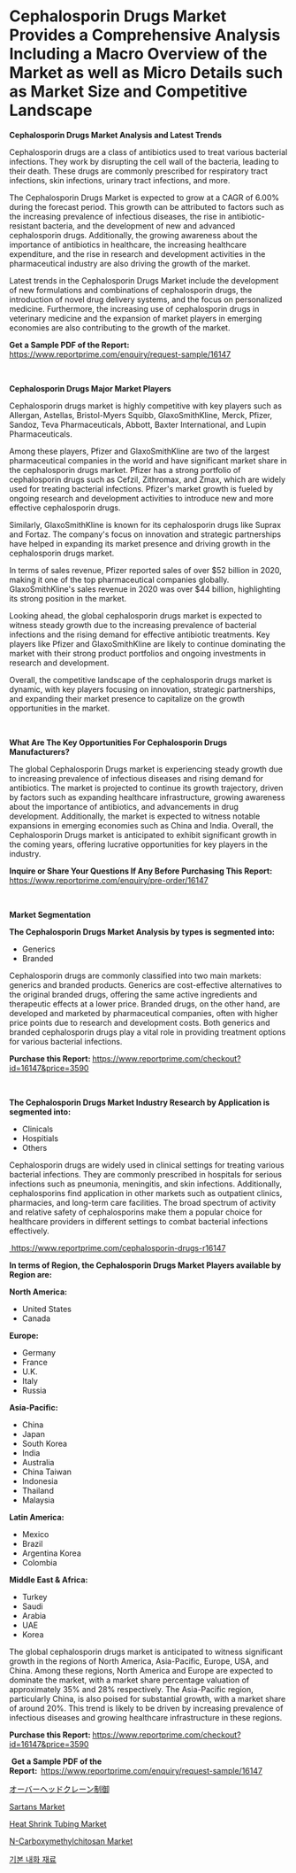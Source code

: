 <p><h1>Cephalosporin Drugs Market Provides a Comprehensive Analysis Including a Macro Overview of the Market as well as Micro Details such as Market Size and Competitive Landscape</h1></p><p><strong>Cephalosporin Drugs Market Analysis and Latest Trends</strong></p>
<p><p>Cephalosporin drugs are a class of antibiotics used to treat various bacterial infections. They work by disrupting the cell wall of the bacteria, leading to their death. These drugs are commonly prescribed for respiratory tract infections, skin infections, urinary tract infections, and more.</p><p>The Cephalosporin Drugs Market is expected to grow at a CAGR of 6.00% during the forecast period. This growth can be attributed to factors such as the increasing prevalence of infectious diseases, the rise in antibiotic-resistant bacteria, and the development of new and advanced cephalosporin drugs. Additionally, the growing awareness about the importance of antibiotics in healthcare, the increasing healthcare expenditure, and the rise in research and development activities in the pharmaceutical industry are also driving the growth of the market.</p><p>Latest trends in the Cephalosporin Drugs Market include the development of new formulations and combinations of cephalosporin drugs, the introduction of novel drug delivery systems, and the focus on personalized medicine. Furthermore, the increasing use of cephalosporin drugs in veterinary medicine and the expansion of market players in emerging economies are also contributing to the growth of the market.</p></p>
<p><strong>Get a Sample PDF of the Report:&nbsp;</strong> <a href="https://www.reportprime.com/enquiry/request-sample/16147">https://www.reportprime.com/enquiry/request-sample/16147</a></p>
<p>&nbsp;</p>
<p><strong>Cephalosporin Drugs Major Market Players</strong></p>
<p><p>Cephalosporin drugs market is highly competitive with key players such as Allergan, Astellas, Bristol-Myers Squibb, GlaxoSmithKline, Merck, Pfizer, Sandoz, Teva Pharmaceuticals, Abbott, Baxter International, and Lupin Pharmaceuticals. </p><p>Among these players, Pfizer and GlaxoSmithKline are two of the largest pharmaceutical companies in the world and have significant market share in the cephalosporin drugs market. Pfizer has a strong portfolio of cephalosporin drugs such as Cefzil, Zithromax, and Zmax, which are widely used for treating bacterial infections. Pfizer's market growth is fueled by ongoing research and development activities to introduce new and more effective cephalosporin drugs.</p><p>Similarly, GlaxoSmithKline is known for its cephalosporin drugs like Suprax and Fortaz. The company's focus on innovation and strategic partnerships have helped in expanding its market presence and driving growth in the cephalosporin drugs market.</p><p>In terms of sales revenue, Pfizer reported sales of over $52 billion in 2020, making it one of the top pharmaceutical companies globally. GlaxoSmithKline's sales revenue in 2020 was over $44 billion, highlighting its strong position in the market.</p><p>Looking ahead, the global cephalosporin drugs market is expected to witness steady growth due to the increasing prevalence of bacterial infections and the rising demand for effective antibiotic treatments. Key players like Pfizer and GlaxoSmithKline are likely to continue dominating the market with their strong product portfolios and ongoing investments in research and development.</p><p>Overall, the competitive landscape of the cephalosporin drugs market is dynamic, with key players focusing on innovation, strategic partnerships, and expanding their market presence to capitalize on the growth opportunities in the market.</p></p>
<p>&nbsp;</p>
<p><strong>What Are The Key Opportunities For Cephalosporin Drugs Manufacturers?</strong></p>
<p><p>The global Cephalosporin Drugs market is experiencing steady growth due to increasing prevalence of infectious diseases and rising demand for antibiotics. The market is projected to continue its growth trajectory, driven by factors such as expanding healthcare infrastructure, growing awareness about the importance of antibiotics, and advancements in drug development. Additionally, the market is expected to witness notable expansions in emerging economies such as China and India. Overall, the Cephalosporin Drugs market is anticipated to exhibit significant growth in the coming years, offering lucrative opportunities for key players in the industry.</p></p>
<p><strong>Inquire or Share Your Questions If Any Before Purchasing This Report:</strong> <a href="https://www.reportprime.com/enquiry/pre-order/16147">https://www.reportprime.com/enquiry/pre-order/16147</a></p>
<p>&nbsp;</p>
<p><strong>Market Segmentation</strong></p>
<p><strong>The Cephalosporin Drugs Market Analysis by types is segmented into:</strong></p>
<p><ul><li>Generics</li><li>Branded</li></ul></p>
<p><p>Cephalosporin drugs are commonly classified into two main markets: generics and branded products. Generics are cost-effective alternatives to the original branded drugs, offering the same active ingredients and therapeutic effects at a lower price. Branded drugs, on the other hand, are developed and marketed by pharmaceutical companies, often with higher price points due to research and development costs. Both generics and branded cephalosporin drugs play a vital role in providing treatment options for various bacterial infections.</p></p>
<p><strong>Purchase this Report:&nbsp;</strong><a href="https://www.reportprime.com/checkout?id=16147&price=3590">https://www.reportprime.com/checkout?id=16147&price=3590</a></p>
<p>&nbsp;</p>
<p><strong>The Cephalosporin Drugs Market Industry Research by Application is segmented into:</strong></p>
<p><ul><li>Clinicals</li><li>Hospitials</li><li>Others</li></ul></p>
<p><p>Cephalosporin drugs are widely used in clinical settings for treating various bacterial infections. They are commonly prescribed in hospitals for serious infections such as pneumonia, meningitis, and skin infections. Additionally, cephalosporins find application in other markets such as outpatient clinics, pharmacies, and long-term care facilities. The broad spectrum of activity and relative safety of cephalosporins make them a popular choice for healthcare providers in different settings to combat bacterial infections effectively.</p></p>
<p><a href="https://www.reportprime.com/cephalosporin-drugs-r16147">&nbsp;https://www.reportprime.com/cephalosporin-drugs-r16147</a></p>
<p><strong>In terms of Region, the Cephalosporin Drugs Market Players available by Region are:</strong></p>
<p>
    <p> <strong> North America: </strong>
        <ul>
            <li>United States</li>
            <li>Canada</li>
        </ul>
        </p> 
    <p> <strong> Europe: </strong>
        <ul>
            <li>Germany</li>
            <li>France</li>
            <li>U.K.</li>
            <li>Italy</li>
            <li>Russia</li>
        </ul>
        </p> 
    <p> <strong> Asia-Pacific: </strong>
        <ul>
            <li>China</li>
            <li>Japan</li>
            <li>South Korea</li>
            <li>India</li>
            <li>Australia</li>
            <li>China Taiwan</li>
            <li>Indonesia</li>
            <li>Thailand</li>
            <li>Malaysia</li>
        </ul>
        </p> 
    <p> <strong> Latin America: </strong>
        <ul>
            <li>Mexico</li>
            <li>Brazil</li>
            <li>Argentina Korea</li>
            <li>Colombia</li>
        </ul>
        </p> 
    <p> <strong> Middle East & Africa: </strong>
        <ul>
            <li>Turkey</li>
            <li>Saudi</li>
            <li>Arabia</li>
            <li>UAE</li>
            <li>Korea</li>
        </ul>
    </p>
    </p>
<p><p>The global cephalosporin drugs market is anticipated to witness significant growth in the regions of North America, Asia-Pacific, Europe, USA, and China. Among these regions, North America and Europe are expected to dominate the market, with a market share percentage valuation of approximately 35% and 28% respectively. The Asia-Pacific region, particularly China, is also poised for substantial growth, with a market share of around 20%. This trend is likely to be driven by increasing prevalence of infectious diseases and growing healthcare infrastructure in these regions.</p></p>
<p><strong>Purchase this Report: </strong><a href="https://www.reportprime.com/checkout?id=16147&price=3590">https://www.reportprime.com/checkout?id=16147&price=3590</a></p>
<p>&nbsp;<strong>Get a Sample PDF of the Report:&nbsp;&nbsp;</strong><a href="https://www.reportprime.com/enquiry/request-sample/16147">https://www.reportprime.com/enquiry/request-sample/16147</a></p>
<p><strong></strong></p>
<p><p><a href="https://github.com/nemesis2824/Market-Research-Report-List-1/blob/main/383115625886.md">オーバーヘッドクレーン制御</a></p><p><a href="https://github.com/beatblasta/Market-Research-Report-List-2/blob/main/sartans-market.md">Sartans Market</a></p><p><a href="https://issuu.com/reportprime-2/docs/heat-shrink-tubing-market-size-2030.pptx">Heat Shrink Tubing Market</a></p><p><a href="https://www.linkedin.com/pulse/n-carboxymethylchitosan-market-offers-provide-insightful-data-ybndc?trackingId=boDU81SrUuqLneDSYaumug%3D%3D">N-Carboxymethylchitosan Market</a></p><p><a href="https://github.com/Penelolack456456/Market-Research-Report-List-1/blob/main/823179624154.md">기본 내화 재료</a></p></p>